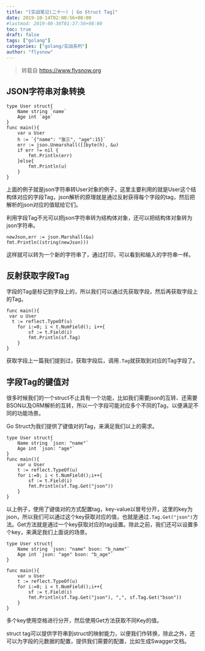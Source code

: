 ```yaml
---
title: "[实战笔记(二十一) | Go Struct Tag]"
date: 2019-10-14T02:00:56+08:00
#lastmod: 2019-08-30T01:37:56+08:00
toc: true
draft: false
tags: ["golang"]
categories: ["golang/实战系列"]
author: "flysnow"
---
```


>转载自 https://www.flysnow.org

## JSON字符串对象转换
```
type User struct{
    Name string `name`
    Age int `age`
}
func main(){
    var u User
    h := `{"name": "张三", "age":15}`
    err := json.Unmarshall([]byte(h), &u)
    if err != nil {
        fmt.Println(err)
    }else{
        fmt.Println(u)
    }
}
```
上面的例子就是json字符串转User对象的例子，这里主要利用的就是User这个结构体对应的字段Tag，json解析的原理就是通过反射获得每个字段的tag，然后把解析的json对应的值赋给它们。

利用字段Tag不光可以把json字符串转为结构体对象，还可以把结构体对象转为json字符串。
```
newJson,err := json.Marshall(&u)
fmt.Println((string(newJson)))
```
这样就可以转为一个新的字符串了，通过打印，可以看到和输入的字符串一样。
## 反射获取字段Tag
字段的Tag是标记到字段上的，所以我们可以通过先获取字段，然后再获取字段上的Tag。
```
func main(){
 var u User
  t := reflect.TypeOf(u)
    for i:=0; i < t.NumField(); i++{
        sf := t.Field(i)
        fmt.Println(sf.Tag)
    }
}
```
获取字段上一篇我们提到过，获取字段后，调用`.Tag`就获取到对应的Tag字段了。
## 字段Tag的键值对
很多时候我们的一个struct不止具有一个功能，比如我们需要json的互转、还需要BSON以及ORM解析的互转，所以一个字段可能对应多个不同的Tag，以便满足不同的功能场景。

Go Struct为我们提供了键值对的Tag，来满足我们以上的需求。
```
type User struct{
    Name string `json: "name"`
    Age int `json: "age"`
}
func main(){
    var u User
    t := reflect.TypeOf(u)
    for i:=0; i < t.NumField();i++{
        sf := t.Field(i)
        fmt.Println(sf.Tag.Get("json"))
    }
}
```
以上例子，使用了键值对的方式配置tag，key-value以冒号分开，这里的key为json，所以我们可以通过这个key获取对应的值，也就是通过`.Tag.Get("json")`方法。Get方法就是通过一个key获取对应的tag设置。除此之前，我们还可以设置多个key，来满足我们上面说的场景。
```
type User struct{
    Name string `json: "name" bson: "b_name"`
    Age int `json: "age" bson: "b_age"`
}

func main(){
    var u User
    t := reflect.TypeOf(u)
    for i:=0; i < t.NumField();i++{
        sf := t.Field(i)
        fmt.Println(sf.Tag.Get("json"), ",", sf.Tag.Get("bson"))
    }
}
```
多个key使用空格进行分开，然后使用Get方法获取不同Key的值。

struct tag可以提供字符串到struct的映射能力，以便我们作转换，除此之外，还可以为字段的元数据的配置，提供我们需要的配置，比如生成Swagger文档。
